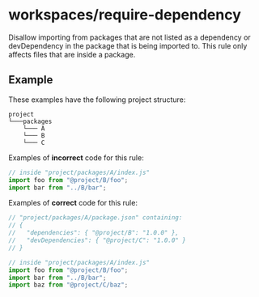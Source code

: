 # workspaces/require-dependency

Disallow importing from packages that are not listed as a dependency or devDependency in the package that is being imported to. This rule only affects files that are inside a package.

## Example

These examples have the following project structure:

```
project
└───packages
    └─── A
    └─── B
    └─── C
```

Examples of **incorrect** code for this rule:

```js
// inside "project/packages/A/index.js"
import foo from "@project/B/foo";
import bar from "../B/bar";
```

Examples of **correct** code for this rule:

```js
// "project/packages/A/package.json" containing:
// {
//   "dependencies": { "@project/B": "1.0.0" },
//   "devDependencies": { "@project/C": "1.0.0" }
// }

// inside "project/packages/A/index.js"
import foo from "@project/B/foo";
import bar from "../B/bar";
import baz from "@project/C/baz";
```
